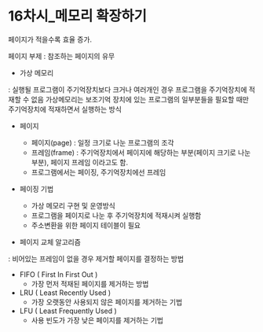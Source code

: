 # 16차시_메모리 확장하기

페이지가 적을수록 효율 증가.

페이지 부제 : 참조하는 페이지의 유무

- 가상 메모리

: 실행될 프로그램이 주기억장치보다 크거나 여러개인 경우 프로그램을 주기억장치에 적재할 수 없음 가상메모리는 보조기억 장치에 있는 프로그램의 일부분들을 필요할 때만 주기억장치에 적재하면서 실행하는 방식

- 페이지
    - 페이지(page) : 일정 크기로 나눈 프로그램의 조각
    - 프레임(frame) : 주기억장치에서 페이지에 해당하는 부분(페이지 크기로 나눈 부분), 페이지 프레임 이라고도 함.
    - 프로그램에서는 페이징, 주기억장치에선 프레임
- 페이징 기법
    - 가상 메모리 구현 및 운영방식
    - 프로그램을 페이지로 나눈 후 주기억장치에 적재시켜 실행함
    - 주소변환을 위한 페이지 테이블이 필요

- 페이지 교체 알고리즘

: 비어있는 프레임이 없을 경우 제거할 페이지를 결정하는 방법

- FIFO ( First In First Out )
    - 가장 먼저 적재된 페이지를 제거하는 방법
- LRU ( Least Recently Used )
    - 가장 오랫동안 사용되지 않은 페이지를 제거하는 기법
- LFU ( Least Frequently Used )
    - 사용 빈도가 가장 낮은 페이지를 제거하는 기법